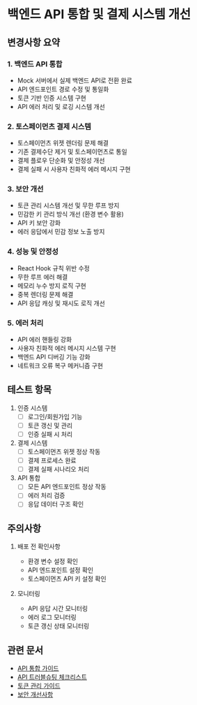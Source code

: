 # 백엔드 API 통합 및 결제 시스템 개선

## 변경사항 요약

### 1. 백엔드 API 통합
- Mock 서버에서 실제 백엔드 API로 전환 완료
- API 엔드포인트 경로 수정 및 통일화
- 토큰 기반 인증 시스템 구현
- API 에러 처리 및 로깅 시스템 개선

### 2. 토스페이먼츠 결제 시스템
- 토스페이먼츠 위젯 렌더링 문제 해결
- 기존 결제수단 제거 및 토스페이먼츠로 통일
- 결제 플로우 단순화 및 안정성 개선
- 결제 실패 시 사용자 친화적 에러 메시지 구현

### 3. 보안 개선
- 토큰 관리 시스템 개선 및 무한 루프 방지
- 민감한 키 관리 방식 개선 (환경 변수 활용)
- API 키 보안 강화
- 에러 응답에서 민감 정보 노출 방지

### 4. 성능 및 안정성
- React Hook 규칙 위반 수정
- 무한 루프 에러 해결
- 메모리 누수 방지 로직 구현
- 중복 렌더링 문제 해결
- API 응답 캐싱 및 재시도 로직 개선

### 5. 에러 처리
- API 에러 핸들링 강화
- 사용자 친화적 에러 메시지 시스템 구현
- 백엔드 API 디버깅 기능 강화
- 네트워크 오류 복구 메커니즘 구현

## 테스트 항목

1. 인증 시스템
   - [ ] 로그인/회원가입 기능
   - [ ] 토큰 갱신 및 관리
   - [ ] 인증 실패 시 처리

2. 결제 시스템
   - [ ] 토스페이먼츠 위젯 정상 작동
   - [ ] 결제 프로세스 완료
   - [ ] 결제 실패 시나리오 처리

3. API 통합
   - [ ] 모든 API 엔드포인트 정상 작동
   - [ ] 에러 처리 검증
   - [ ] 응답 데이터 구조 확인

## 주의사항

1. 배포 전 확인사항
   - 환경 변수 설정 확인
   - API 엔드포인트 설정 확인
   - 토스페이먼츠 API 키 설정 확인

2. 모니터링
   - API 응답 시간 모니터링
   - 에러 로그 모니터링
   - 토큰 갱신 상태 모니터링

## 관련 문서

- [API 통합 가이드](./docs/API_INTEGRATION_GUIDE.md)
- [API 트러블슈팅 체크리스트](./docs/API_TROUBLESHOOTING_CHECKLIST.md)
- [토큰 관리 가이드](./docs/TOKEN_MANAGEMENT.md)
- [보안 개선사항](./docs/SECURITY_IMPROVEMENTS.md) 

